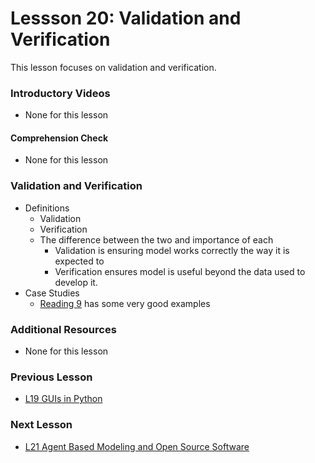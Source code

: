 # **Lessson 20: Validation and Verification**
This lesson focuses on validation and verification.

### **Introductory Videos**
 * None for this lesson
#### **Comprehension Check**
 * None for this lesson
### **Validation and Verification**
  * Definitions
    * Validation
    * Verification
    * The difference between the two and importance of each
      * Validation is ensuring model works correctly the way it is expected to
      * Verification ensures model is useful beyond the data used to develop it.
  * Case Studies
    * [Reading 9](/RecommendedReading.md) has some very good examples

### **Additional Resources**
* None for this lesson

### **Previous Lesson**
 * [L19 GUIs in Python](/L19%20GUIs%20in%20Python.md)
### **Next Lesson**
 * [L21 Agent Based Modeling and Open Source Software](/L21%20Agent%20Based%20Modeling%20and%20Open%20Source%20Software.md)
